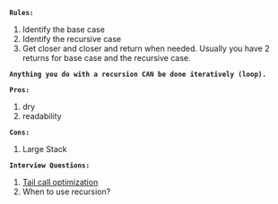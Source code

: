 **`Rules:`**
1. Identify the base case
2. Identify the recursive case
3. Get closer and closer and return when needed. Usually you have 2 returns for base case and the recursive case.

**`Anything you do with a recursion CAN be done iteratively (loop).`**

**`Pros:`**
1. dry
2. readability

**`Cons:`**
1. Large Stack


**`Interview Questions:`**
1. [Tail call optimization](https://2ality.com/2015/06/tail-call-optimization.html)
2. When to use recursion?